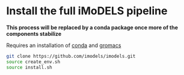 # Install the full iMoDELS pipeline

**This process will be replaced by a conda package once more of the components stabilize**

Requires an installation of [conda](http://conda.pydata.org/miniconda.html) and [gromacs](http://www.gromacs.org/Documentation/Installation_Instructions_5.0)

```bash
git clone https://github.com/imodels/imodels.git
source create_env.sh
source install.sh
```
